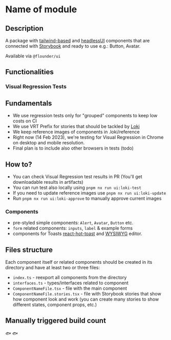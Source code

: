 # Name of module

[comment]: <> (Required section: Description & Functionalities)

## Description

A package with [tailwind-based](https://tailwindcss.com/) and [headlessUI](https://headlessui.com) components that are connected with [Storybook](https://storybook.js.org/) and ready to use e.g.: Button, Avatar.

Available via `@flounder/ui`

## Functionalities

### Visual Regression Tests

## Fundamentals

- We use regression tests only for "grouped" components to keep low costs on CI
- We use VRT Prefix for stories that should be tackled by [Loki](https://loki.js.org/)
- We keep reference images of components in .loki/reference
- Right now (14 Feb 2023), we're testing for Visual Regression in Chrome on desktop and mobile resolution.
- Final plan is to include also other browsers in tests (todo)

## How to?

- You can check Visual Regression test results in PR (You'll get downloadable results in artifacts)
- You can run test also locally using `pnpm nx run ui:loki-test`
- If you need to update reference images use `pnpm nx run ui:loki-update`
- Run `pnpm nx run ui:loki-approve` to manually approve current images

### Components

- pre-styled simple components: `Alert`, `Avatar`, `Button` etc.
- `form` related components: `inputs`, `label` & example forms
- components for Toasts [react-hot-toast](https://react-hot-toast.com) and [WYSIWYG](https://www.npmjs.com/package/react-quill) editor.

## Files structure

Each component itself or related components should be created in its directory and have at least two or three files:

- `index.ts` - reexport all components from the directory
- `interfaces.ts` - types/interfaces related to component
- `ComponentNameFile.tsx` - file with the main component
- `ComponentNameFile.stories.tsx` - file with Storybook stories that show how component look and work (you can create many stories to show different states, component props, etc.)

## Manually triggered build count

🐟 🐟
